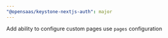 ```yaml
---
"@opensaas/keystone-nextjs-auth": major
---
```


Add ability to configure custom pages use `pages` configuration
